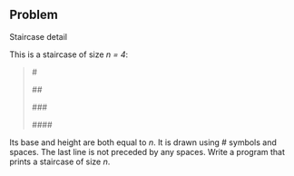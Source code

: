 ## Problem
Staircase detail

This is a staircase of size *n = 4*:
>\#
>
>\##
>
>\###
>
>\####

Its base and height are both equal to *n*. It is drawn using \# symbols and spaces. The last line is not preceded by any spaces.
Write a program that prints a staircase of size *n*. 
